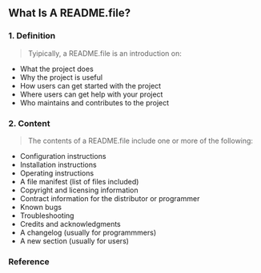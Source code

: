  ## What Is A README.file?
  ### 1. Definition
  >Tyipically, a README.file is an introduction on:
  * What the project does
  * Why the project is useful
  * How users can get started with the project
  * Where users can get help with your project
  * Who maintains and contributes to the project





  ###   2. Content
  
>The contents of a README.file include one or more of the following:
- Configuration instructions
- Installation instructions
- Operating instructions
- A file manifest (list of files included)
- Copyright and licensing information
- Contract information for the distributor or programmer
- Known bugs
- Troubleshooting
- Credits and acknowledgments
- A changelog (usually for programmmers)
- A new section (usually for users)


### Reference
